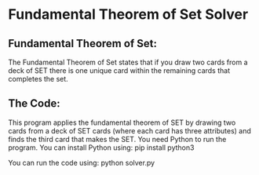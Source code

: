 # Fundamental Theorem of Set Solver

## Fundamental Theorem of Set:
The Fundamental Theorem of Set states that if you draw two cards from a deck of SET there is one unique card within the remaining cards that completes the set.

## The Code:
This program applies the fundamental theorem of SET by drawing two cards from a deck of SET cards (where each card has three attributes) and finds the third card that makes the SET. You need Python to run the program. You can install Python using:
  pip install python3
  
 You can run the code using:
   python solver.py




